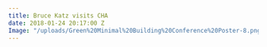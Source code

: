 ```yaml
---
title: Bruce Katz visits CHA
date: 2018-01-24 20:17:00 Z
Image: "/uploads/Green%20Minimal%20Building%20Conference%20Poster-8.png"
---
```


